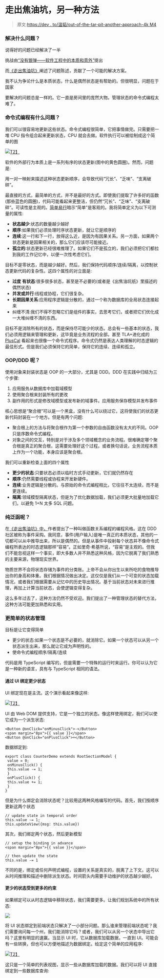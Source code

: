 # 走出焦油坑，另一种方法

> 原文:[https://dev . to/温韬/out-of-the-tar-pit-another-approach-4k M4](https://dev.to/taowen/out-of-the-tar-pit-another-approach-4km4)

### [](#what-is-the-problem-to-solve)解决什么问题？

说得好的问题已经解决了一半

挑战由[“没有银弹——软件工程中的本质和意外”](https://raw.githubusercontent.com/taowen/lonely-road/master/Brooks-NoSilverBullet.pdf)提出

而[《走出焦油坑》](https://raw.githubusercontent.com/taowen/lonely-road/master/MoseleyMarks06a.pdf)阐述了问题陈述，贡献了一个可能的解决方案。

我不认为争论什么是本质状态，什么是偶然状态是有帮助的。但很明显，问题在于国家

要解决的问题总是一样的。它一直是房间里的庞然大物。管理状态的命令式编程太难了。

### [](#what-is-the-problem-of-imperative-programming)命令式编程有什么问题？

我们可以很容易地更新这些状态。命令式编程很简单，它把事情做完。只需要把一堆 CPU 指令组合起来更新状态，CPU 就会去做。软件执行可以被绘制成这个简单的图

[![](../Images/df64cf23ceb3b00970c1248d4ea49048.png)T2】](https://res.cloudinary.com/practicaldev/image/fetch/s--biWDYxUp--/c_limit%2Cf_auto%2Cfl_progressive%2Cq_auto%2Cw_880/https://cdn-images-1.medium.com/max/670/1%2ABkT_0dH4sNhHuMANwz5eEw.png)

软件的外部行为本质上是一系列有序的状态更新(图中的黄色圆圈)。然而，问题是:

用一对一映射来描述这种状态更新顺序，会导致代码“冗长”、“乏味”、“支离破碎”。

最直接的方式，最简单的方式，并不是最好的方式。即使我们提取了许多好的函数(那些蓝色的圆圈)，代码可能看起来更整洁，但仍然“冗长”、“乏味”、“支离破碎”。可读性是主观的。[简单易行](https://link.zhihu.com/?target=https%3A//www.infoq.com/presentations/Simple-Made-Easy/)暗示“简单”是客观的。我将简单定义为以下可测量的属性:

*   **状态越少**:状态的数量越少越好
*   **顺序**:如果我们必须处理时序状态更新，就让它是顺序的
*   **连续**:这一行和下一行，放得这么近，是因为有因果关系。另一方面，如果两个状态更新是因果相关的，那么它们应该尽可能接近。
*   **孤立的**:状态更新已经很难推理了。如果它们不是孤立的，我们必须把它们都拉到我的工作记忆中，以便一次性考虑它们。

目标不是零状态，而是越少越好。然后，我们保持代码顺序/连续/隔离，以控制状态更新代码的复杂性。这四个属性的对立面是:

*   **过度** **有状态**:很多很多状态，甚至是不必要的(或者是《出焦油坑纸》里描述的偶然状态)
*   **并发或并行**:线程或协程，它们很复杂。
*   **长期因果关系**:应用程序逻辑是分散的，通过一个称为数据库的全局状态连接起来
*   纠缠不清:我们不得不忽略它们是组件的事实，去思考它们，或者把它们优化成一大堆纠缠不清的东西。

目标不是消除所有的状态，而是保持尽可能少的状态。总会有一些基本的状态，我们必须用逻辑来管理和更新，这毕竟是业务流程的全部。甚至 TLA+进化成的 [PlusCal](https://en.wikipedia.org/wiki/PlusCal) 看起来也很像一个命令式程序。命令式仍然是表达人类理解的时态逻辑的最佳形式。但是我们必须保持它的简单，保持它的连续、连续和孤立。

### OOP/DDD 呢？

使用对象来封装状态是 OOP 的一大部分，尤其是 DDD。DDD 在实践中归结为三个步骤:

1.  应用服务从数据库中加载域模型
2.  使用聚合根来封装所有的更改
3.  副作用的形式是修改域模型或发布新的域事件。应用服务保存模型并发布事件

核心思想是“聚合根”可以是一个黑盒，没有什么可以绕过它，这将使我们的状态更新代码封装在一个地方。但是有两个问题:

*   聚合根上的方法与将聚合根作为第一个参数的自由函数没有太大的不同。OOP 只是序数命令式编程。
*   对象之间的交互，特别是对于涉及多个领域概念的业务流程。很难确定哪个聚合根是真正的聚合根，这需要处理好这个过程。或者换句话说，业务流程本质上作为一个功能，本身应该是聚合根。

我们可以重新检查上面的四个属性

*   **更少的状态**:只要状态必须以临时方式手动更新，它们就仍然存在
*   **顺序**:仍然需要线程或协程来开发新硬件。
*   **连续**:业务逻辑是分散的。与原始的命令式编程相比，它往往不太连续，而不是更连续。
*   **隔离**:领域模型隔离状态，但是为了优化数据加载，我们必须更大批量地加载它们，以避免 1+N 太多 SQL 问题。

### [](#what-about-pure-functional)纯泛函呢？

在[《走出焦油坑》中，](https://raw.githubusercontent.com/taowen/lonely-road/master/MoseleyMarks06a.pdf)作者提出了一种叫做函数关系编程的编程风格。这在 DDD 社区被称为事件采购。我同意，事件(用户输入)是唯一真正的本质状态，其他的一切都可以从中推导出来，所以是偶然的。但是从事件中投射每个状态并不像命令式编程所表达的时态逻辑那样“容易”。正如里奇·希基所说，“容易”是主观的。但我们不能忽视这样一个事实，即大多数人并不熟悉这种风格，因为它脱离了我们熟悉的主要来源，物理现实世界。

物质世界不会将状态存储为事件的分类账。上帝不会从你出生以来所吃的食物推导出你的身高和体重。我们根据情况做出决定。这仅仅是我们从一个可变的状态加载情况，或者我们根据需要从记忆中的历史导出情况。基于当前状态对未来进行推理，再加上计算当前状态，会使逻辑变得复杂。

这么多年过去了，这种方法仍然不受欢迎。我们提出了一种管理状态的替代方法，这种方法可能更加熟悉和实用。

### [](#simpler-state-management)更简单的状态管理

目标是让它变得简单

*   更少的状态:如果一个状态是不必要的，就消除它。如果一个状态可以从另一个状态派生出来，那么就让它成为声明性的。
*   使命令式编程顺序/隔离/连续

代码是用 TypeScript 编写的，但是需要一个特殊的运行时来运行。你可以认为它是一种新的语言，具有与 TypeScript 相同的语法。

#### [](#fewer-states-by-ui-binding)通过 UI 绑定更少状态

UI 绑定现在是主流。这个演示看起来像这样:

[![](../Images/bae519b3f166323d7b09ad743a088a6c.png)T2】](https://res.cloudinary.com/practicaldev/image/fetch/s--88W0ABSo--/c_limit%2Cf_auto%2Cfl_progressive%2Cq_66%2Cw_880/https://cdn-images-1.medium.com/max/180/1%2A5cZd8sOhTxlQhKkCh6E93w.gif)

UI 由 Web DOM 提供支持，它是一个独立的状态。像这样使用绑定，我们可以使它成为一个派生状态:

```
<Button @onClick="onMinusClick">-</Button>
<span margin="8px">{{ value }}</span>
<Button @onClick="onPlusClick">+</Button> 
```

数据绑定到:

```
export class CounterDemo extends RootSectionModel {
 value = 0;
 onMinusClick() {
 this.value -= 1;
 }
 onPlusClick() {
 this.value += 1;
 }
} 
```

但是为什么绑定会消除状态呢？比较用这两种风格编写的代码。首先，我们按顺序更新这两个状态

```
// update state in temporal order
this.value -= 1;
this.updateView({msg: this.value}) 
```

其次，我们绑定两个状态，然后更新模型

```
// setup the binding in advance
<span margin="8px">{{ value }}</span>

// then update the state
this.value -= 1 
```

不同的是，绑定或任何声明式编程，设置的关系是真实的，脱离了上下文。这可以从时间推理和描述中删除派生状态。时间箭头内需要手动维护的状态越少越好。

#### [](#fewer-states-by-even-more-binding)更少的状态受到更多的约束

如果绑定可以从时态逻辑中移除状态，我们需要更多。让我们规划系统中的所有状态:

[![](../Images/fa6d5ace1a35d93ccb1694b65d1b28ba.png)](https://res.cloudinary.com/practicaldev/image/fetch/s--_VHRabMA--/c_limit%2Cf_auto%2Cfl_progressive%2Cq_auto%2Cw_880/https://cdn-images-1.medium.com/max/411/1%2AAUrnE5Z2lXkVAQLVcuU5xA.jpeg)

将 UI 状态绑定到前端状态只解决了一小部分问题。那么谁来管理前端状态呢？我们需要询问每一个州，我们能消除它吗？或者，我们可以从另一个状态中导出它吗？这里有明显的速赢。当显示 UI 时，它从数据库加载数据，一直到 UI。可能会有一些转换，但也可以方便地描述为数据绑定。给定这个简单的应用程序:

[![](../Images/5e76334513c2ac45dbee1a7d8cbab885.png)T2】](https://res.cloudinary.com/practicaldev/image/fetch/s--A6hCzRhp--/c_limit%2Cf_auto%2Cfl_progressive%2Cq_66%2Cw_880/https://cdn-images-1.medium.com/max/566/1%2AvIp-oT0QzIjVd6Di3L7MwA.gif)

这只是一个简单的列表视图，显示一些从数据库加载的数据。我们可以将 UI 直接绑定到一些数据库查询: